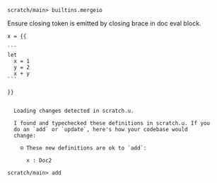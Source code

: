 ``` ucm :hide
scratch/main> builtins.mergeio
```

Ensure closing token is emitted by closing brace in doc eval block.

```` unison
x = {{

```
let
  x = 1
  y = 2
  x + y
```

}}
````

``` ucm :added-by-ucm

  Loading changes detected in scratch.u.

  I found and typechecked these definitions in scratch.u. If you
  do an `add` or `update`, here's how your codebase would
  change:

    ⍟ These new definitions are ok to `add`:
    
      x : Doc2
```

``` ucm :hide
scratch/main> add
```
